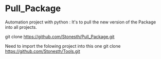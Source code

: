 # Pull_Package
Automation project with python :
It's to pull the new version of the Package into all projects.

git clone https://github.com/Stonesth/Pull_Package.git

Need to import the folowing project into this one 
git clone https://github.com/Stonesth/Tools.git
